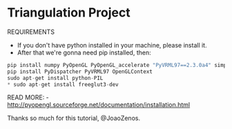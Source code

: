 # Triangulation Project

REQUIREMENTS
- If you don't have python installed in your machine, please install it.
- After that we're gonna need pip installed, then:
```python
pip install numpy PyOpenGL PyOpenGL_accelerate "PyVRML97==2.3.0a4" simpleparse numpy "OpenGLContext==2.2.0a3" pydispatcher pillow
pip install PyDispatcher PyVRML97 OpenGLContext
sudo apt-get install python-PIL
* sudo apt-get install freeglut3-dev
```

READ MORE:
 		- http://pyopengl.sourceforge.net/documentation/installation.html

Thanks so much for this tutorial, @JoaoZenos.
